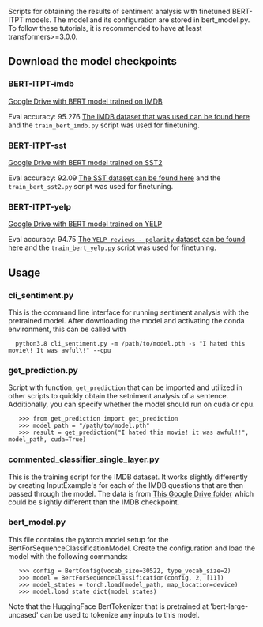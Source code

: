 Scripts for obtaining the results of sentiment analysis with finetuned BERT-ITPT models.  The model and its configuration are stored in bert_model.py. To follow these tutorials, it is recommended to have at least transformers>=3.0.0.

## Download the model checkpoints
### BERT-ITPT-imdb
[Google Drive with BERT model trained on IMDB](https://drive.google.com/file/d/1R_7SVjETSHs74ff2ita7PrahcFbM1gZa/view?usp=sharing)

Eval accuracy: 95.276
[The IMDB dataset that was used can be found here](https://drive.google.com/drive/folders/1CUBHa8Ct_G13bTcKlMiKg2cRNnuBECs5) and the `train_bert_imdb.py` script was used for finetuning.

### BERT-ITPT-sst
[Google Drive with BERT model trained on SST2](https://drive.google.com/file/d/19gRGkWKA4-pOH-TTQG5wEmA2wwtOOFoi/view?usp=sharing)

Eval accuracy: 92.09
[The SST dataset can be found here](https://nlp.stanford.edu/sentiment/) and the `train_bert_sst2.py` script was used for finetuning.

### BERT-ITPT-yelp
[Google Drive with BERT model trained on YELP](https://drive.google.com/file/d/1h7jmjlPl6KPqVHhQo9FnVpZtg2h-14-7/view?usp=sharing)

Eval accuracy: 94.75
[The `YELP reviews - polarity` dataset can be found here](https://course.fast.ai/datasets/) and the `train_bert_yelp.py` script was used for finetuning.

## Usage

### cli_sentiment.py
This is the command line interface for running sentiment analysis with the pretrained model.
After downloading the model and activating the conda environment, this can be called with

      python3.8 cli_sentiment.py -m /path/to/model.pth -s "I hated this movie\! It was awful\!" --cpu

### get_prediction.py
Script with function, `get_prediction` that can be imported and utilized in other scripts to quickly obtain the setniment analysis of a sentence.
Additionally, you can specify whether the model should run on cuda or cpu.

       >>> from get_prediction import get_prediction
       >>> model_path = "/path/to/model.pth"
       >>> result = get_prediction("I hated this movie! it was awful!!", model_path, cuda=True)

### commented_classifier_single_layer.py
This is the training script for the IMDB dataset.  It works slightly differently by creating InputExample's for each of the IMDB questions that are then passed through the model.
The data is from [This Google Drive folder](https://drive.google.com/drive/folders/1CUBHa8Ct_G13bTcKlMiKg2cRNnuBECs5) which could be slightly different than the IMDB checkpoint.

### bert_model.py
This file contains the pytorch model setup for the BertForSequenceClassificationModel.
Create the configuration and load the model with the following commands:

       >>> config = BertConfig(vocab_size=30522, type_vocab_size=2)
       >>> model = BertForSequenceClassification(config, 2, [11])
       >>> model_states = torch.load(model_path, map_location=device)
       >>> model.load_state_dict(model_states)

Note that the HuggingFace BertTokenizer that is pretrained at 'bert-large-uncased' can be used to tokenize any inputs to this model.
